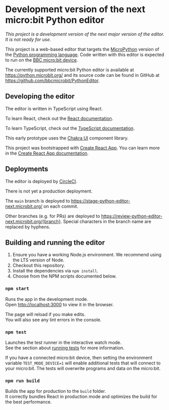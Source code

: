 # Development version of the next micro:bit Python editor

*This project is a development version of the next major version of the editor. It is not ready for use.*

This project is a web-based editor that targets the [MicroPython](https://micropython.org) version of the [Python programming language](http://python.org/). Code written with this editor is expected to run on the [BBC micro:bit device](https://microbit.org).

The currently supported micro:bit Python editor is available at https://python.microbit.org/ and its source code can be found in GitHub at https://github.com/bbcmicrobit/PythonEditor.


## Developing the editor

The editor is written in TypeScript using React.

To learn React, check out the [React documentation](https://reactjs.org/).

To learn TypeScript, check out the [TypeScript documentation](https://www.typescriptlang.org/).

This early prototype uses the [Chakra UI](https://chakra-ui.com/) component library.

This project was bootstrapped with [Create React App](https://github.com/facebook/create-react-app). You can learn more in the [Create React App documentation](https://facebook.github.io/create-react-app/docs/getting-started).

## Deployments

The editor is deployed by [CircleCI](https://circleci.com/gh/microbit-foundation/python-editor-next).

There is not yet a production deployment.

The `main` branch is deployed to https://stage-python-editor-next.microbit.org/ on each commit.

Other branches (e.g. for PRs) are deployed to https://review-python-editor-next.microbit.org/{branch}. Special characters in the branch name are replaced by hyphens.

## Building and running the editor

1. Ensure you have a working Node.js environment. We recommend using the LTS version of Node.
2. Checkout this repository.
3. Install the dependencies via `npm install`.
4. Choose from the NPM scripts documented below.

### `npm start`

Runs the app in the development mode.\
Open [http://localhost:3000](http://localhost:3000) to view it in the browser.

The page will reload if you make edits.\
You will also see any lint errors in the console.

### `npm test`

Launches the test runner in the interactive watch mode.\
See the section about [running tests](https://facebook.github.io/create-react-app/docs/running-tests) for more information.

If you have a connected micro:bit device, then setting the environment variable `TEST_MODE_DEVICE=1` will enable additional tests that will connect to your micro:bit. The tests will overwrite programs and data on the micro:bit.

### `npm run build`

Builds the app for production to the `build` folder.\
It correctly bundles React in production mode and optimizes the build for the best performance.
